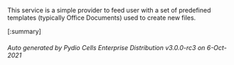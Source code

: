 






This service is a simple provider to feed user with a set of predefined templates (typically Office Documents) used to create new files.

[:summary]

###### Auto generated by Pydio Cells Enterprise Distribution v3.0.0-rc3 on 6-Oct-2021
